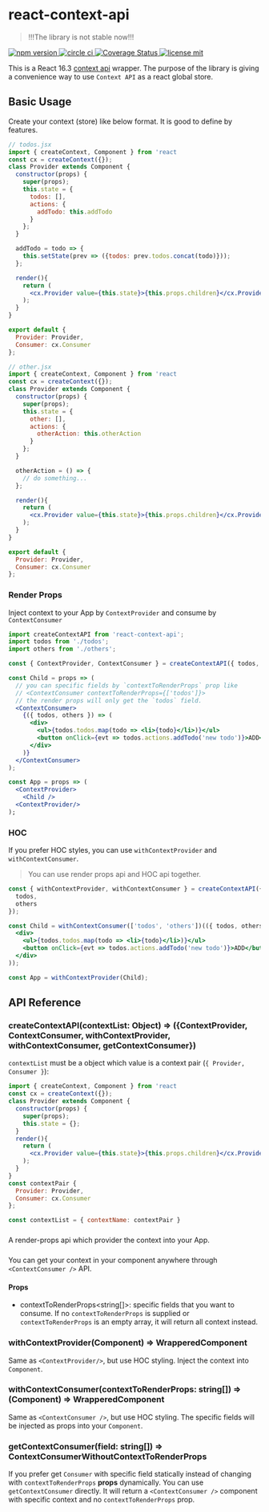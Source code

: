 # react-context-api

> !!!The library is not stable now!!!

<p>
  <a href="https://www.npmjs.com/package/react-context-api">
    <img
      alt="npm version"
      src="https://badge.fury.io/js/react-context-api.svg"
    />
  </a>
  <a href="https://circleci.com/gh/purepennons/react-context-api/tree/master">
    <img
      alt="circle ci"
      src="https://circleci.com/gh/purepennons/react-context-api/tree/master.svg?style=svg"
    />
  </a>
  <a href="https://coveralls.io/github/purepennons/react-context-api?branch=master">
    <img src="https://coveralls.io/repos/github/purepennons/react-context-api/badge.svg?branch=master" alt="Coverage Status" />
  </a>
  <a href="https://github.com/purepennons/react-context-api/blob/master/LICENSE">
    <img
      alt="license mit"
      src="https://img.shields.io/badge/License-MIT-blue.svg"
    />
  </a>
</p>

This is a React 16.3 [context api](https://reactjs.org/docs/context.html) wrapper. The purpose of the library is giving a convenience way to use `Context API` as a react global store.

## Basic Usage

Create your context (store) like below format.
It is good to define by features.

```jsx
// todos.jsx
import { createContext, Component } from 'react
const cx = createContext({});
class Provider extends Component {
  constructor(props) {
    super(props);
    this.state = {
      todos: [],
      actions: {
        addTodo: this.addTodo
      }
    };
  }

  addTodo = todo => {
    this.setState(prev => ({todos: prev.todos.concat(todo)}));
  };

  render(){
    return (
      <cx.Provider value={this.state}>{this.props.children}</cx.Provider>
    );
  }
}

export default {
  Provider: Provider,
  Consumer: cx.Consumer
};

// other.jsx
import { createContext, Component } from 'react
const cx = createContext({});
class Provider extends Component {
  constructor(props) {
    super(props);
    this.state = {
      other: [],
      actions: {
        otherAction: this.otherAction
      }
    };
  }

  otherAction = () => {
    // do something...
  };

  render(){
    return (
      <cx.Provider value={this.state}>{this.props.children}</cx.Provider>
    );
  }
}

export default {
  Provider: Provider,
  Consumer: cx.Consumer
};
```

### Render Props

Inject context to your App by `ContextProvider` and consume by `ContextConsumer`

```jsx
import createContextAPI from 'react-context-api';
import todos from './todos';
import others from './others';

const { ContextProvider, ContextConsumer } = createContextAPI({ todos, others });

const Child = props => (
  // you can specific fields by `contextToRenderProps` prop like
  // <ContextConsumer contextToRenderProps={['todos']}>
  // the render props will only get the `todos` field.
  <ContextConsumer>
    {({ todos, others }) => (
      <div>
        <ul>{todos.todos.map(todo => <li>{todo}</li>)}</ul>
        <button onClick={evt => todos.actions.addTodo('new todo')}>ADD</button>
      </div>
    )}
  </ContextConsumer>
);

const App = props => (
  <ContextProvider>
    <Child />
  <ContextProvider/>
);
```

### HOC

If you prefer HOC styles, you can use `withContextProvider` and `withContextConsumer`.

> You can use render props api and HOC api together.

```jsx
const { withContextProvider, withContextConsumer } = createContextAPI({
  todos,
  others
});

const Child = withContextConsumer(['todos', 'others'])(({ todos, others }) => (
  <div>
    <ul>{todos.todos.map(todo => <li>{todo}</li>)}</ul>
    <button onClick={evt => todos.actions.addTodo('new todo')}>ADD</button>
  </div>
));

const App = withContextProvider(Child);
```

## API Reference

### createContextAPI(contextList: Object) => ({ContextProvider, ContextConsumer, withContextProvider, withContextConsumer, getContextConsumer})
`contextList` must be a object which value is a context pair (`{ Provider, Consumer }`):
```jsx
import { createContext, Component } from 'react
const cx = createContext({});
class Provider extends Component {
  constructor(props) {
    super(props);
    this.state = {};
  }
  render(){
    return (
      <cx.Provider value={this.state}>{this.props.children}</cx.Provider>
    );
  }
}
const contextPair {
  Provider: Provider,
  Consumer: cx.Consumer
};

const contextList = { contextName: contextPair }
```

### <ContextProvider />
A render-props api which provider the context into your App.

### <ContextConsumer />
You can get your context in your component anywhere through `<ContextConsumer />` API.
#### Props
- contextToRenderProps<string[]>: specific fields that you want to consume. If no `contextToRenderProps` is supplied or `contextToRenderProps` is an empty array, it will return all context instead.

### withContextProvider(Component) => WrapperedComponent
Same as `<ContextProvider/>`, but use HOC styling. Inject the context into `Component`.

### withContextConsumer(contextToRenderProps: string[]) => (Component) => WrapperedComponent
Same as `<ContextConsumer />`, but use HOC styling. The specific fields will be injected as props into your `Component`.

### getContextConsumer(field: string[]) => ContextConsumerWithoutContextToRenderProps
If you prefer get `Consumer` with specific field statically instead of changing with `contextToRenderProps` **props** dynamically. You can use `getContextConsumer` directly. It will return a `<ContextConsumer />` component with specific context and no `contextToRenderProps` prop.
